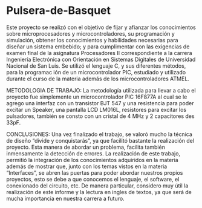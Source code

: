 # Pulsera-de-Basquet
Este proyecto se realizó con el objetivo de fijar y afianzar los conocimientos sobre microprocesadores y microcontroladores, su programación y simulación, obtener los conocimientos y habilidades necesarias para diseñar un sistema embebido; y para cumplimentar con las exigencias de examen final de la asignatura Procesadores II correspondiente a la carrera Ingeniería Electrónica con Orientación en Sistemas Digitales de Universidad Nacional de San Luis.
Se utilizó el lenguaje C, y sus diferentes métodos, para la programac ión de un microcontrolador PIC, estudiado y utilizado durante el curso de la materia además de los microcontroladores ATMEL.

METODOLOGIA DE TRABAJO:
La metodología utilizada para llevar a cabo el proyecto fue simplemente un microcontrolador PIC 16F877A al cual se le agrego una interfaz con un transistor BJT 547 y una resistencia para poder excitar un Speaker, una pantalla LCD LM016L, resistores para excitar los pulsadores, también se consto con un cristal de 4 MHz y 2 capacitores des 33pF.

CONCLUSIONES:
Una vez finalizado el trabajo, se valoró mucho la técnica de diseño “divide y conquistarás”, ya que facilitó bastante la realización del proyecto. Esta manera de abordar un problema, facilita también inmensamente la detección de errores.
La realización de este trabajo, permitió la integración de los conocimientos adquiridos en la materia además de mostrar que, junto con los temas vistos en la materia “Interfaces”, se abren las puertas para poder abordar nuestros propios proyectos, esto se debe a que conocemos el lenguaje, el software, el conexionado del circuito, etc. De manera particular, considero muy útil la realización de este informe y la lectura en ingles de textos, ya que será de mucha importancia en nuestra carrera a futuro.

